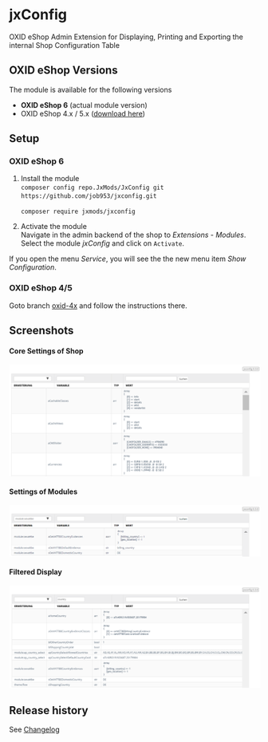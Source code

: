 # jxConfig #

OXID eShop Admin Extension for Displaying, Printing and Exporting the internal Shop Configuration Table

## OXID eShop Versions

The module is available for the following versions
  * **OXID eShop 6** (actual module version)
  * OXID eShop 4.x / 5.x ([download here](https://github.com/job963/jxConfig/tree/oxid-4x))

## Setup

### OXID eShop 6

1. Install the module  
    ```composer config repo.JxMods/JxConfig git https://github.com/job953/jxconfig.git```

    ```composer require jxmods/jxconfig```

2. Activate the module  
Navigate in the admin backend of the shop to _Extensions_ - _Modules_.  
Select the module _jxConfig_ and click on `Activate`.

If you open the menu _Service_, you will see the the new menu item _Show Configuration_.

### OXID eShop 4/5

Goto branch [oxid-4x](https://github.com/job963/jxConfig/tree/oxid-4x) and follow the instructions there.

  
## Screenshots ##

#### Core Settings of Shop ####
![Object History Log](https://github.com/job963/jxConfig/raw/master/docs/img/config_core_settings.png)

#### Settings of Modules ####
![Full Log Report](https://github.com/job963/jxConfig/raw/master/docs/img/config_module_settings.png)

#### Filtered Display ####
![Full Log Report](https://github.com/job963/jxConfig/raw/master/docs/img/config_module_filter.png)


## Release history ##

See [Changelog](CHANGELOG.md)
